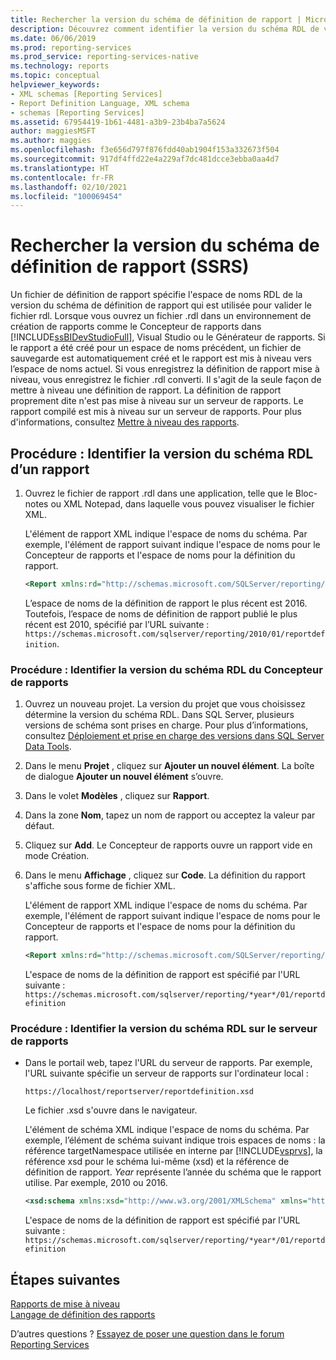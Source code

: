 ```yaml
---
title: Rechercher la version du schéma de définition de rapport | Microsoft Docs
description: Découvrez comment identifier la version du schéma RDL de votre fichier de définition de rapport.
ms.date: 06/06/2019
ms.prod: reporting-services
ms.prod_service: reporting-services-native
ms.technology: reports
ms.topic: conceptual
helpviewer_keywords:
- XML schemas [Reporting Services]
- Report Definition Language, XML schema
- schemas [Reporting Services]
ms.assetid: 67954419-1b61-4481-a3b9-23b4ba7a5624
author: maggiesMSFT
ms.author: maggies
ms.openlocfilehash: f3e656d797f876fdd40ab1904f153a332673f504
ms.sourcegitcommit: 917df4ffd22e4a229af7dc481dcce3ebba0aa4d7
ms.translationtype: HT
ms.contentlocale: fr-FR
ms.lasthandoff: 02/10/2021
ms.locfileid: "100069454"
---
```

# <a name="find-the-report-definition-schema-version-ssrs"></a>Rechercher la version du schéma de définition de rapport (SSRS)

Un fichier de définition de rapport spécifie l'espace de noms RDL de la version du schéma de définition de rapport qui est utilisée pour valider le fichier rdl. Lorsque vous ouvrez un fichier .rdl dans un environnement de création de rapports comme le Concepteur de rapports dans [!INCLUDE[ssBIDevStudioFull](../../includes/ssbidevstudiofull-md.md)], Visual Studio ou le Générateur de rapports. Si le rapport a été créé pour un espace de noms précédent, un fichier de sauvegarde est automatiquement créé et le rapport est mis à niveau vers l’espace de noms actuel. Si vous enregistrez la définition de rapport mise à niveau, vous enregistrez le fichier .rdl converti. Il s'agit de la seule façon de mettre à niveau une définition de rapport. La définition de rapport proprement dite n'est pas mise à niveau sur un serveur de rapports. Le rapport compilé est mis à niveau sur un serveur de rapports. Pour plus d'informations, consultez [Mettre à niveau des rapports](../../reporting-services/install-windows/upgrade-reports.md).  
  
## <a name="how-to-identify-the-rdl-schema-version-of-a-report"></a>Procédure : Identifier la version du schéma RDL d’un rapport  
  
1. Ouvrez le fichier de rapport .rdl dans une application, telle que le Bloc-notes ou XML Notepad, dans laquelle vous pouvez visualiser le fichier XML.  
  
     L'élément de rapport XML indique l'espace de noms du schéma. Par exemple, l'élément de rapport suivant indique l'espace de noms pour le Concepteur de rapports et l'espace de noms pour la définition du rapport.  
  
    ``` XML 
    <Report xmlns:rd="http://schemas.microsoft.com/SQLServer/reporting/reportdesigner" xmlns="http://schemas.microsoft.com/sqlserver/reporting/2016/01/reportdefinition" xmlns:df="http://schemas.microsoft.com/sqlserver/reporting/2016/01/reportdefinition/defaultfontfamily" MustUnderstand="df">  
    ```  
  
     L’espace de noms de la définition de rapport le plus récent est 2016. Toutefois, l’espace de noms de définition de rapport publié le plus récent est 2010, spécifié par l’URL suivante : `https://schemas.microsoft.com/sqlserver/reporting/2010/01/reportdefinition`.
  
### <a name="how-to-identify-the-rdl-schema-version-of-report-designer"></a>Procédure : Identifier la version du schéma RDL du Concepteur de rapports  
  
1.  Ouvrez un nouveau projet. La version du projet que vous choisissez détermine la version du schéma RDL. Dans SQL Server, plusieurs versions de schéma sont prises en charge. Pour plus d’informations, consultez [Déploiement et prise en charge des versions dans SQL Server Data Tools](../../reporting-services/tools/deployment-and-version-support-in-sql-server-data-tools-ssrs.md).  
  
2.  Dans le menu **Projet** , cliquez sur **Ajouter un nouvel élément**. La boîte de dialogue **Ajouter un nouvel élément** s’ouvre.  
  
3.  Dans le volet **Modèles** , cliquez sur **Rapport**.  
  
4.  Dans la zone **Nom**, tapez un nom de rapport ou acceptez la valeur par défaut.  
  
5.  Cliquez sur **Add**. Le Concepteur de rapports ouvre un rapport vide en mode Création.  
  
6.  Dans le menu **Affichage** , cliquez sur **Code**. La définition du rapport s'affiche sous forme de fichier XML.  
  
    L'élément de rapport XML indique l'espace de noms du schéma. Par exemple, l'élément de rapport suivant indique l'espace de noms pour le Concepteur de rapports et l'espace de noms pour la définition du rapport.  
  
    ``` XML 
    <Report xmlns:rd="http://schemas.microsoft.com/SQLServer/reporting/reportdesigner" xmlns="http://schemas.microsoft.com/sqlserver/reporting/*year*/01/reportdefinition" xmlns:df="http://schemas.microsoft.com/sqlserver/reporting/*year*/01/reportdefinition/defaultfontfamily" MustUnderstand="df">  
    ```  
  
     L'espace de noms de la définition de rapport est spécifié par l'URL suivante : `https://schemas.microsoft.com/sqlserver/reporting/*year*/01/reportdefinition`  
  
### <a name="how-to-identify-the-rdl-schema-version-on-the-report-server"></a>Procédure : Identifier la version du schéma RDL sur le serveur de rapports  
  
-   Dans le portail web, tapez l'URL du serveur de rapports. Par exemple, l'URL suivante spécifie un serveur de rapports sur l'ordinateur local :  
  
     `https://localhost/reportserver/reportdefinition.xsd`  
  
     Le fichier .xsd s'ouvre dans le navigateur.  
  
     L'élément de schéma XML indique l'espace de noms du schéma. Par exemple, l’élément de schéma suivant indique trois espaces de noms : la référence targetNamespace utilisée en interne par [!INCLUDE[vsprvs](../../includes/vsprvs-md.md)], la référence xsd pour le schéma lui-même (xsd) et la référence de définition de rapport.  *Year* représente l’année du schéma que le rapport utilise. Par exemple, 2010 ou 2016.
  
    ``` XML  
    <xsd:schema xmlns:xsd="http://www.w3.org/2001/XMLSchema" xmlns="http://schemas.microsoft.com/sqlserver/reporting/*year*/01/reportdefinition" targetNamespace="http://schemas.microsoft.com/sqlserver/reporting/*year*/01/reportdefinition" elementFormDefault="qualified">  
    ```  
  
     L'espace de noms de la définition de rapport est spécifié par l'URL suivante : `https://schemas.microsoft.com/sqlserver/reporting/*year*/01/reportdefinition`  

## <a name="next-steps"></a>Étapes suivantes
[Rapports de mise à niveau](../../reporting-services/install-windows/upgrade-reports.md)   
[Langage de définition des rapports](../../reporting-services/reports/report-definition-language-ssrs.md)   

D’autres questions ? [Essayez de poser une question dans le forum Reporting Services](https://go.microsoft.com/fwlink/?LinkId=620231)
